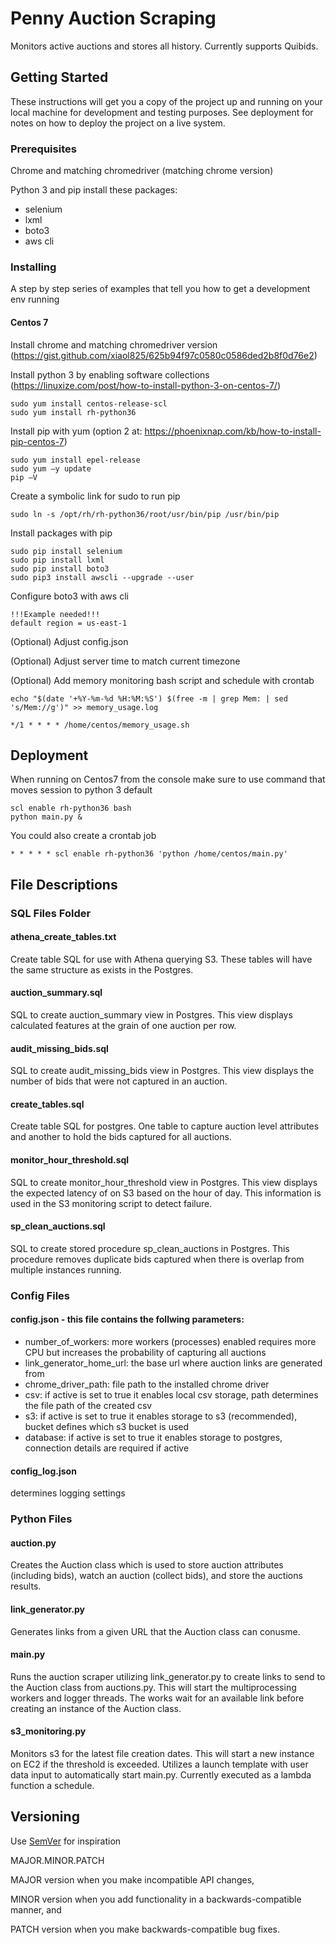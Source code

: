 # Penny Auction Scraping

Monitors active auctions and stores all history. Currently supports Quibids.

## Getting Started

These instructions will get you a copy of the project up and running on your local machine for development and testing purposes. See deployment for notes on how to deploy the project on a live system.

### Prerequisites

Chrome and matching chromedriver (matching chrome version)

Python 3 and pip install these packages:
- selenium
- lxml
- boto3
- aws cli

### Installing

A step by step series of examples that tell you how to get a development env running

#### Centos 7

Install chrome and matching chromedriver version (https://gist.github.com/xiaol825/625b94f97c0580c0586ded2b8f0d76e2)

Install python 3 by enabling software collections (https://linuxize.com/post/how-to-install-python-3-on-centos-7/)
```
sudo yum install centos-release-scl
sudo yum install rh-python36
```

Install pip with yum (option 2 at: https://phoenixnap.com/kb/how-to-install-pip-centos-7)
```
sudo yum install epel-release
sudo yum –y update
pip –V
```

Create a symbolic link for sudo to run pip
```
sudo ln -s /opt/rh/rh-python36/root/usr/bin/pip /usr/bin/pip
```

Install packages with pip
```
sudo pip install selenium
sudo pip install lxml
sudo pip install boto3
sudo pip3 install awscli --upgrade --user
```

Configure boto3 with aws cli
```
!!!Example needed!!!
default region = us-east-1
```

(Optional) Adjust config.json

(Optional) Adjust server time to match current timezone

(Optional) Add memory monitoring bash script and schedule with crontab
```
echo "$(date '+%Y-%m-%d %H:%M:%S') $(free -m | grep Mem: | sed 's/Mem://g')" >> memory_usage.log
```
```
*/1 * * * * /home/centos/memory_usage.sh
```


## Deployment

When running on Centos7 from the console make sure to use command that moves session to python 3 default
```
scl enable rh-python36 bash
python main.py &
```

You could also create a crontab job
```
* * * * * scl enable rh-python36 'python /home/centos/main.py'
```


## File Descriptions

### SQL Files Folder

#### athena_create_tables.txt

Create table SQL for use with Athena querying S3. These tables will have the same structure as exists in the Postgres.

#### auction_summary.sql

SQL to create auction_summary view in Postgres. This view displays calculated features at the grain of one auction per row.

#### audit_missing_bids.sql

SQL to create audit_missing_bids view in Postgres. This view displays the number of bids that were not captured in an auction.

#### create_tables.sql

Create table SQL for postgres. One table to capture auction level attributes and another to hold the bids captured for all auctions.

#### monitor_hour_threshold.sql

SQL to create monitor_hour_threshold view in Postgres. This view displays the expected latency of on S3 based on the hour of day. This information is used in the S3 monitoring script to detect failure.

#### sp_clean_auctions.sql

SQL to create stored procedure sp_clean_auctions in Postgres. This procedure removes duplicate bids captured when there is overlap from multiple instances running.


### Config Files

#### config.json - this file contains the follwing parameters:
- number_of_workers: more workers (processes) enabled requires more CPU but increases the probability of capturing all auctions
- link_generator_home_url: the base url where auction links are generated from
- chrome_driver_path: file path to the installed chrome driver
- csv: if active is set to true it enables local csv storage, path determines the file path of the created csv
- s3: if active is set to true it enables storage to s3 (recommended), bucket defines which s3 bucket is used
- database: if active is set to true it enables storage to postgres, connection details are required if active

#### config_log.json

determines logging settings


### Python Files

#### auction.py

Creates the Auction class which is used to store auction attributes (including bids), watch an auction (collect bids), and store the auctions results.

#### link_generator.py

Generates links from a given URL that the Auction class can conusme.

#### main.py

Runs the auction scraper utilizing link_generator.py to create links to send to the Auction class from auctions.py. This will start the multiprocessing workers and logger threads. The works wait for an available link before creating an instance of the Auction class.

#### s3_monitoring.py

Monitors s3 for the latest file creation dates. This will start a new instance on EC2 if the threshold is exceeded. Utilizes a launch template with user data input to automatically start main.py. Currently executed as a lambda function a schedule.

## Versioning

Use [SemVer](http://semver.org/) for inspiration

MAJOR.MINOR.PATCH

MAJOR version when you make incompatible API changes,

MINOR version when you add functionality in a backwards-compatible manner, and

PATCH version when you make backwards-compatible bug fixes.
